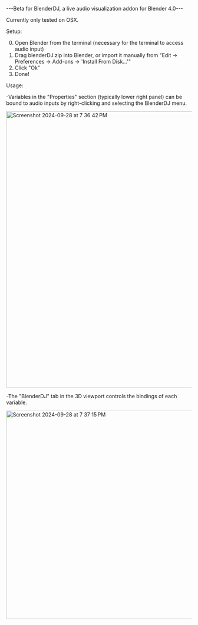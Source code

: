 ---Beta for BlenderDJ, a live audio visualization addon for Blender 4.0---

Currently only tested on OSX.

Setup:

  0. Open Blender from the terminal (necessary for the terminal to access audio input)
  1. Drag blenderDJ.zip into Blender, or import it manually from "Edit -> Preferences -> Add-ons -> 'Install From Disk...'"
  2. Click "Ok"
  3. Done!

Usage:

  -Variables in the "Properties" section (typically lower right panel) can be bound to audio inputs by right-clicking and selecting the BlenderDJ menu.
  
  <img width="751" alt="Screenshot 2024-09-28 at 7 36 42 PM" src="https://github.com/user-attachments/assets/82507498-0862-444a-991b-a46c9ded62a9">
  
  -The "BlenderDJ" tab in the 3D viewport controls the bindings of each variable.
  
  <img width="566" alt="Screenshot 2024-09-28 at 7 37 15 PM" src="https://github.com/user-attachments/assets/9192d9d6-f784-4303-84f4-74c536bc4519">
